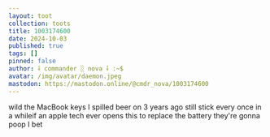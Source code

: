 ```yaml
---
layout: toot
collection: toots
title: 1003174600
date: 2024-10-03
published: true
tags: []
pinned: false
author: ⸸ commander ░ nova ⸸ :~$
avatar: /img/avatar/daemon.jpeg
mastodon: https://mastodon.online/@cmdr_nova/1003174600
---
```


wild the MacBook keys I spilled beer on 3 years ago still stick every once in a whileif an apple tech ever opens this to replace the battery they're gonna poop I bet
